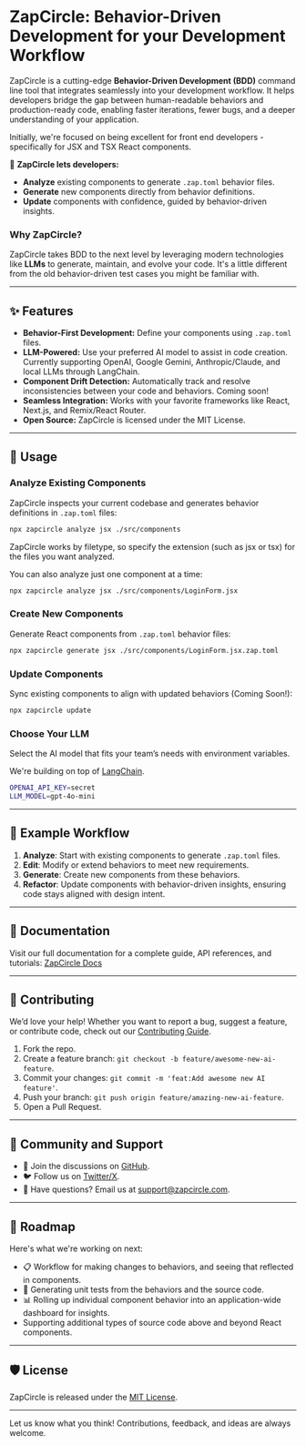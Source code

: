 # ZapCircle: Behavior-Driven Development for your Development Workflow

ZapCircle is a cutting-edge **Behavior-Driven Development (BDD)** command line tool that integrates seamlessly into your development workflow. It helps developers bridge the gap between human-readable behaviors and production-ready code, enabling faster iterations, fewer bugs, and a deeper understanding of your application.

Initially, we're focused on being excellent for front end developers - specifically for JSX and TSX React components.

🚀 **ZapCircle lets developers:**

- **Analyze** existing components to generate `.zap.toml` behavior files.
- **Generate** new components directly from behavior definitions.
- **Update** components with confidence, guided by behavior-driven insights.

### Why ZapCircle?

ZapCircle takes BDD to the next level by leveraging modern technologies like **LLMs** to generate, maintain, and evolve your code. It's a little different from the old behavior-driven test cases you might be familiar with.

---

## ✨ Features

- **Behavior-First Development:** Define your components using `.zap.toml` files.
- **LLM-Powered:** Use your preferred AI model to assist in code creation. Currently supporting OpenAI, Google Gemini, Anthropic/Claude, and local LLMs through LangChain.
- **Component Drift Detection:** Automatically track and resolve inconsistencies between your code and behaviors. Coming soon!
- **Seamless Integration:** Works with your favorite frameworks like React, Next.js, and Remix/React Router.
- **Open Source:** ZapCircle is licensed under the MIT License.

---

## 🔧 Usage

### Analyze Existing Components

ZapCircle inspects your current codebase and generates behavior definitions in `.zap.toml` files:

```bash
npx zapcircle analyze jsx ./src/components
```

ZapCircle works by filetype, so specify the extension (such as jsx or tsx) for the files you want analyzed.

You can also analyze just one component at a time:

```bash
npx zapcircle analyze jsx ./src/components/LoginForm.jsx
```

### Create New Components

Generate React components from `.zap.toml` behavior files:

```bash
npx zapcircle generate jsx ./src/components/LoginForm.jsx.zap.toml
```

### Update Components

Sync existing components to align with updated behaviors (Coming Soon!):

```bash
npx zapcircle update
```

### Choose Your LLM

Select the AI model that fits your team’s needs with environment variables.

We're building on top of [LangChain](https://js.langchain.com/docs/introduction/).

```bash
OPENAI_API_KEY=secret
LLM_MODEL=gpt-4o-mini
```

---

## 🌟 Example Workflow

1. **Analyze**: Start with existing components to generate `.zap.toml` files.
2. **Edit**: Modify or extend behaviors to meet new requirements.
3. **Generate**: Create new components from these behaviors.
4. **Refactor**: Update components with behavior-driven insights, ensuring code stays aligned with design intent.

---

## 📖 Documentation

Visit our full documentation for a complete guide, API references, and tutorials: [ZapCircle Docs](https://www.zapcircle.com/)

---

## 🤝 Contributing

We’d love your help! Whether you want to report a bug, suggest a feature, or contribute code, check out our [Contributing Guide](CONTRIBUTING.md).

1. Fork the repo.
2. Create a feature branch: `git checkout -b feature/awesome-new-ai-feature`.
3. Commit your changes: `git commit -m 'feat:Add awesome new AI feature'`.
4. Push your branch: `git push origin feature/amazing-new-ai-feature`.
5. Open a Pull Request.

---

## 📢 Community and Support

- 💬 Join the discussions on [GitHub](https://github.com/jefflinwood/zapcircle).
- 🐦 Follow us on [Twitter/X](https://twitter.com/jefflinwood).
- 📧 Have questions? Email us at support@zapcircle.com.

---

## 🚀 Roadmap

Here's what we're working on next:

- 📋 Workflow for making changes to behaviors, and seeing that reflected in components.
- 🎨 Generating unit tests from the behaviors and the source code.
- 📊 Rolling up individual component behavior into an application-wide dashboard for insights.
- Supporting additional types of source code above and beyond React components.

---

## 🛡️ License

ZapCircle is released under the [MIT License](LICENSE).

---

Let us know what you think! Contributions, feedback, and ideas are always welcome.
